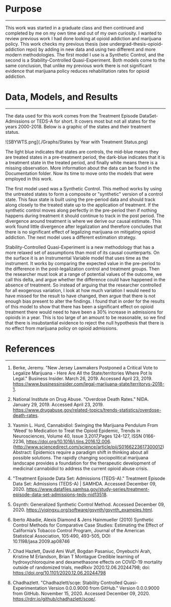 # Purpose

---

This work was started in a graduate class and then continued and completed by me on my own time and out of my own 
curiosity. I wanted to review previous work I had done looking at opioid addiction and marijuana policy. This work
checks my previous thesis (see undergrad-thesis-opioid-addiction repo) by adding in new data and using two different 
and more modern methodologies. The first model I use is a Synthetic Control, and the second is a Stability-Controlled 
Quasi-Experiment. Both models come to the same conclusion, that unlike my previous work there is not significant
evidence that marijuana policy reduces rehabilitation rates for opioid addiction. 


# Data, Models, and Results

---

The data used for this work comes from the Treatment Episode DataSet-Admissions or TEDS-A for short. It covers most
but not all states for the years 2000-2018. Below is a graphic of the states and their treatment status. 

![SBYWTS.png](./Graphs/States by Year with Treatment Status.png)

The light blue indicates that states are controls, the mid-blue means they are treated states in a pre-treatment period,
the dark-blue indicates that it is a treatment state in the treated period, and finally white means there is a missing
observation. More information about the data can be found in the Documentation folder. Now its time to move onto the 
models that were employed in this work. 


The first model used was a Synthetic Control. This method works by using the untreated states to form a composite or
"synthetic" version of a control state. This faux state is built using the pre-period data and should track along
closely to the treated state up to the application of treatment. If the synthetic control moves along perfectly in the
pre-period then if nothing happens during treatment it should continue to track in the post period. The divergence around
treatment is where we derive our causal estimate. This work found little divergence after legalization and therefore
concludes that there is no significant effect of legalizing marijuana on mitigating opioid addiction. The next model uses
a different estimation strategy.

Stability-Controlled Quasi-Experiment is a new methodology that has a more relaxed set of assumptions than most of its
causal counterparts. On the surface it is an Instrumental Variable model that uses time as the instrument. It works
by comparing the expected value in the pre-period to the difference in the post-legalization control and treatment groups.
Then the researcher must look at a range of potential values of the outcome, we call this delta, and argue whether the
difference could have happened in the absence of treatment. So instead of arguing that the researcher controlled for
all exogenous variation, I look at how much variation I would need to have missed for the result to have changed, then
argue that there is not enough bias present to alter the findings. I found that in order for the results of this model
to show that there has been a significant effect on opioid treatment there would need to have been a 30% increase in admissions
for opioids in a year. This is too large of an amount to be reasonable, so we find that there is insubstantial evidence to
reject the null hypothesis that there is no effect from marijuana policy on opioid admissions. 




# References  

---

1. Berke, Jeremy. "New Jersey Lawmakers Postponed a Critical Vote to Legalize Marijuana - Here Are All the State/territories Where Pot Is Legal." Business Insider. March 26, 2019. Accessed April 23, 2019. https://www.businessinsider.com/legal-marijuana-state/territorys-2018-1.

2. National Institute on Drug Abuse. "Overdose Death Rates." NIDA. January 29, 2019. Accessed April 23, 2019. https://www.drugabuse.gov/related-topics/trends-statistics/overdose-death-rates.

3. Yasmin L. Hurd,
Cannabidiol: Swinging the Marijuana Pendulum From ‘Weed’ to Medication to Treat the Opioid Epidemic,
Trends in Neurosciences, Volume 40, Issue 3,2017,Pages 124-127, ISSN 0166-2236, https://doi.org/10.1016/j.tins.2016.12.006.
(http://www.sciencedirect.com/science/article/pii/S0166223617300012) Abstract: Epidemics require a paradigm shift in thinking about all possible solutions. The rapidly changing sociopolitical marijuana landscape provides a foundation for the therapeutic development of medicinal cannabidiol to address the current opioid abuse crisis.

4. "Treatment Episode Data Set: Admissions (TEDS-A)." Treatment Episode Data Set: Admissions (TEDS-A) | SAMHDA. Accessed December 09, 2020. https://www.datafiles.samhsa.gov/study-series/treatment-episode-data-set-admissions-teds-nid13518.

5. Gsynth: Generalized Synthetic Control Method. Accessed December 09, 2020. https://yiqingxu.org/software/gsynth/gsynth_examples.html.

6. lberto Abadie, Alexis Diamond & Jens Hainmueller (2010) Synthetic Control Methods for Comparative Case Studies: Estimating the Effect of California’s Tobacco Control Program, Journal of the American Statistical Association, 105:490, 493-505, DOI: 10.1198/jasa.2009.ap08746

7. Chad Hazlett, David Ami Wulf, Bogdan Pasaniuc, Onyebuchi Arah, Kristine M Erlandson, Brian T Montague Credible learning of hydroxychloroquine and dexamethasone effects on COVID-19 mortality outside of randomized trials, medRxiv 2020.12.06.20244798; doi: https://doi.org/10.1101/2020.12.06.20244798

8. Chadhazlett. "Chadhazlett/scqe: Stability Controlled Quasi-Experimentation Version 0.0.0.9000 from GitHub." Version 0.0.0.9000 from GitHub. November 15, 2020. Accessed December 09, 2020. https://rdrr.io/github/chadhazlett/scqe/.

